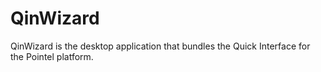 # QinWizard

QinWizard is the desktop application that bundles the Quick Interface for the Pointel platform.
